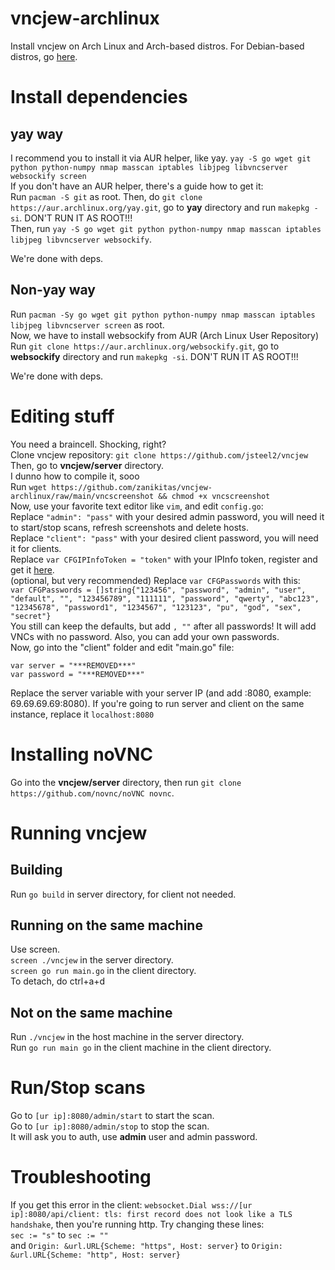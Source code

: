 # vncjew-archlinux
Install vncjew on Arch Linux and Arch-based distros. For Debian-based distros, go [here](https://github.com/wawaloll/installvncjew/).

# Install dependencies
## yay way
I recommend you to install it via AUR helper, like yay. `yay -S go wget git python python-numpy nmap masscan iptables libjpeg libvncserver websockify screen` <br>
If you don't have an AUR helper, there's a guide how to get it: <br>
Run `pacman -S git` as root. Then, do `git clone https://aur.archlinux.org/yay.git`, go to **yay** directory and run `makepkg -si`. DON'T RUN IT AS ROOT!!! <br>
Then, run `yay -S go wget git python python-numpy nmap masscan iptables libjpeg libvncserver websockify`. <br>

We're done with deps.
## Non-yay way
Run `pacman -Sy go wget git python python-numpy nmap masscan iptables libjpeg libvncserver screen` as root. <br>
Now, we have to install websockify from AUR (Arch Linux User Repository) <br> 
Run `git clone https://aur.archlinux.org/websockify.git`, go to **websockify** directory and run `makepkg -si`. DON'T RUN IT AS ROOT!!! <br>

We're done with deps.

# Editing stuff
You need a braincell. Shocking, right? <br>
Clone vncjew repository: `git clone https://github.com/jsteel2/vncjew` <br>
Then, go to **vncjew/server** directory. <br>
I dunno how to compile it, sooo <br>
Run `wget https://github.com/zanikitas/vncjew-archlinux/raw/main/vncscreenshot && chmod +x vncscreenshot` <br>
Now, use your favorite text editor like `vim`, and edit `config.go`: <br>
Replace `"admin": "pass"` with your desired admin password, you will need it to start/stop scans, refresh screenshots and delete hosts. <br>
Replace `"client": "pass"` with your desired client password, you will need it for clients. <br>
Replace `var CFGIPInfoToken = "token"` with your IPInfo token, register and get it [here](https://ipinfo.io/). <br>
(optional, but very recommended) Replace `var CFGPasswords` with this: <br>
`var CFGPasswords = []string{"123456", "password", "admin", "user", "default", "", "123456789", "111111", "password", "qwerty", "abc123", "12345678", "password1", "1234567", "123123", "pu", "god", "sex", "secret"}`<br>
You still can keep the defaults, but add `, ""` after all passwords! It will add VNCs with no password. Also, you can add your own passwords. <br>
Now, go into the "client" folder and edit "main.go" file: <br>
```
var server = "***REMOVED***"
var password = "***REMOVED***"
```
Replace the server variable with your server IP (and add :8080, example: 69.69.69.69:8080). If you're going to run server and client on the same instance, replace it `localhost:8080` <br>

# Installing noVNC
Go into the **vncjew/server** directory, then run `git clone https://github.com/novnc/noVNC novnc`.

# Running vncjew

## Building
Run `go build` in server directory, for client not needed.

## Running on the same machine
Use screen.<br>
`screen ./vncjew` in the server directory.<br>
`screen go run main.go` in the client directory.<br>
To detach, do ctrl+a+d<br>

## Not on the same machine
Run `./vncjew` in the host machine in the server directory.<br>
Run `go run main go` in the client machine in the client directory.<br>

# Run/Stop scans
Go to `[ur ip]:8080/admin/start` to start the scan. <br>
Go to `[ur ip]:8080/admin/stop` to stop the scan. <br>
It will ask you to auth, use **admin** user and admin password.

# Troubleshooting
If you get this error in the client: `websocket.Dial wss://[ur ip]:8080/api/client: tls: first record does not look like a TLS handshake`, then you're running http. Try changing these lines: <br>
`sec := "s"` to `sec := ""`<br>
and `Origin: &url.URL{Scheme: "https", Host: server}` to `Origin: &url.URL{Scheme: "http", Host: server}`<br>
